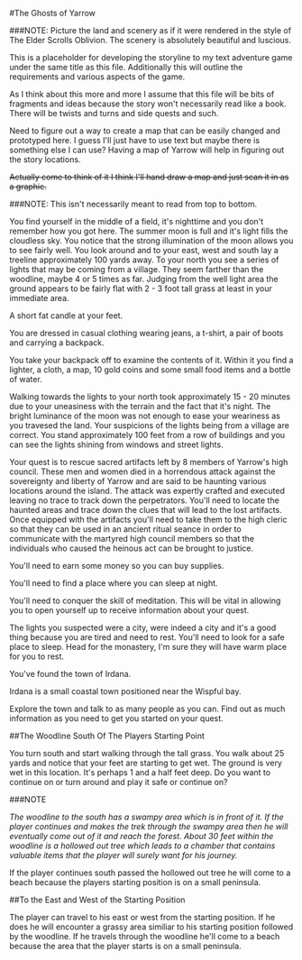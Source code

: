 #The Ghosts of Yarrow

###NOTE: Picture the land and scenery as if it were rendered in the style of The Elder Scrolls Oblivion. The scenery is absolutely beautiful and luscious.

This is a placeholder for developing the storyline to my text adventure game 
under the same title as this file. Additionally this will outline the 
requirements and various aspects of the game.

As I think about this more and more I assume that this file will be bits of 
fragments and ideas because the story won't necessarily read like a book. There 
will be twists and turns and side quests and such.

Need to figure out a way to create a map that can be easily changed and 
prototyped here. I guess I'll just have to use text but maybe there is something
else I can use? Having a map of Yarrow will help in figuring out the story
locations.

~~Actually come to think of it I think I'll hand draw a map and just scan it in
as a graphic.~~

###NOTE: This isn't necessarily meant to read from top to bottom.

You find yourself in the middle of a field, it's nighttime and you don't 
remember how you got here. The summer moon is full and it's light fills the 
cloudless sky. You notice that the strong illumination of the moon allows you 
to see fairly well. You look around and to your east, west and south lay a 
treeline approximately 100 yards away. To your north you see a series of lights 
that may be coming from a village. They seem farther than the woodline, maybe 
4 or 5 times as far. Judging from the well light area the ground appears to be 
fairly flat with 2 - 3 foot tall grass at least in your immediate area.

A short fat candle at your feet. 

You are dressed in casual clothing wearing jeans, a t-shirt, a pair of boots 
and carrying a backpack.

You take your backpack off to examine the contents of it. Within it you find a 
lighter, a cloth, a map, 10 gold coins and some small food items and a bottle 
of water.

Walking towards the lights to your north took approximately 15 - 20 minutes due 
to your uneasiness with the terrain and the fact that it's night. The bright 
luminance of the moon was not enough to ease your weariness as you travesed the 
land. Your suspicions of the lights being from a village are correct. You stand 
approximately 100 feet from a row of buildings and you can see the lights 
shining from windows and street lights.

Your quest is to rescue sacred artifacts left by 8 members of Yarrow's high 
council. These men and women died in a horrendous attack against the sovereignty 
and liberty of Yarrow and are said to be haunting various locations around the 
island. The attack was expertly crafted and executed leaving no trace to track 
down the perpetrators. You'll need to locate the haunted areas and trace down 
the clues that will lead to the lost artifacts. Once equipped with the 
artifacts you'll need to take them to the high cleric so that they can be used 
in an ancient ritual seance in order to communicate with the martyred high 
council members so that the individuals who caused the heinous act can be 
brought to justice. 

You'll need to earn some money so you can buy supplies.

You'll need to find a place where you can sleep at night.

You'll need to conquer the skill of meditation. This will be vital in allowing
you to open yourself up to receive information about your quest.

The lights you suspected were a city, were indeed a city and it's a good thing 
because you are tired and need to rest. You'll need to look for a safe place
to sleep. Head for the monastery, I'm sure they will have warm place for you
to rest.

You've found the town of Irdana. 

Irdana is a small coastal town positioned near the Wispful bay.

Explore the town and talk to as many people as you can. Find out as much 
information as you need to get you started on your quest.

##The Woodline South Of The Players Starting Point

You turn south and start walking through the tall grass. You walk about 25 yards
and notice that your feet are starting to get wet. The ground is very wet in this 
location. It's perhaps 1 and a half feet deep. Do you want to continue on or turn 
around and play it safe or continue on?

###NOTE

*The woodline to the south has a swampy area which is in front of it. If the 
player continues and makes the trek through the swampy area then he will eventually
come out of it and reach the forest. About 30 feet within the woodline is a hollowed
out tree which leads to a chamber that contains valuable items that the player will
surely want for his journey.*

If the player continues south passed the hollowed out tree he will come to a beach
because the players starting position is on a small peninsula.

##To the East and West of the Starting Position

The player can travel to his east or west from the starting position. If he does he
will encounter a grassy area similiar to his starting position followed by the woodline.
If he travels through the woodline he'll come to a beach because the area that the player
starts is on a small peninsula.